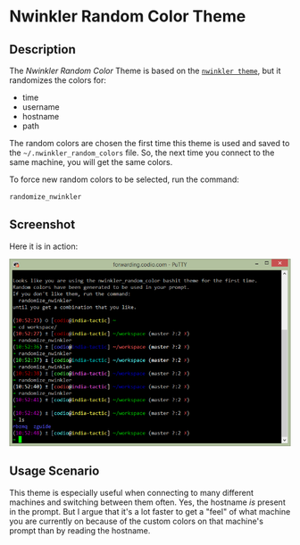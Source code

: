 # Nwinkler Random Color Theme

## Description

The _Nwinkler Random Color_ Theme is based on the
[`nwinkler theme`](HTTPS://GitHub.Com/Bash-it/bash-it/wiki/Themes#nwinkler), but
it randomizes the colors for:

-   time
-   username
-   hostname
-   path

The random colors are chosen the first time this theme is used and saved to the
`~/.nwinkler_random_colors` file. So, the next time you connect to the same
machine, you will get the same colors.

To force new random colors to be selected, run the command:

```sh
randomize_nwinkler
```

## Screenshot

Here it is in action:

![`alt text`](screenshot.png "Nwinkler Random Color Theme in Action!")

## Usage Scenario

This theme is especially useful when connecting to many different machines and
switching between them often. Yes, the hostname _is_ present in the prompt. But
I argue that it's a lot faster to get a "feel" of what machine you are currently
on because of the custom colors on that machine's prompt than by reading the
hostname.
